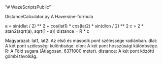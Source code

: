 "# WazeScriptsPublic" 

DistanceCalculator.py
A Haversine-formula

a = sin(dlat / 2) ** 2 + cos(lat1) * cos(lat2) * sin(dlon / 2) ** 2
c = 2 * atan2(sqrt(a), sqrt(1 - a))
distance = R * c

Magyarázat:
lat1, lat2: Az első és második pont szélessége radiánban.
dlat: A két pont szélességi különbsége.
dlon: A két pont hosszúsági különbsége.
R: A Föld sugara (Átlagosan. 6371000 méter).
distance: A két pont közötti gömbi távolság.
